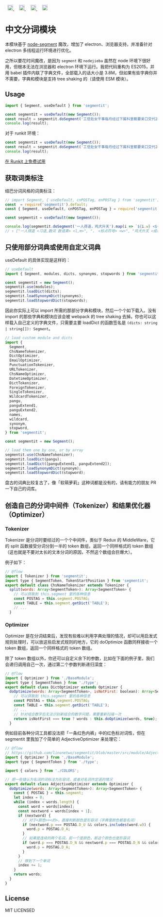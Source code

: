 <p>
<a href='https://badge.fury.io/js/segmentit' style='margin: 0 0.5rem;'>
<img src='https://badge.fury.io/js/segmentit.svg' alt='npm version' height='18'/>
</a>

<a href='https://coveralls.io/github/linonetwo/segmentit?branch=master' style='margin: 0 0.5rem;'>
<img src='https://coveralls.io/repos/github/linonetwo/segmentit/badge.svg?branch=master' alt='Coverage Status' height='18'/>
</a>

<a href='https://travis-ci.org/linonetwo/segmentit#' style='margin: 0 0.5rem;'>
<img src='https://api.travis-ci.org/linonetwo/segmentit.svg?branch=master' alt='CI Status' height='18'/>
</a>

<a href='https://img.shields.io/bundlephobia/minzip/segmentit.svg' style='margin: 0 0.5rem;'>
<img src='https://img.shields.io/bundlephobia/minzip/segmentit.svg' alt='Min Zip Size' height='18'/>
</a>
<p>

# 中文分词模块

本模块基于 [node-segment](https://github.com/leizongmin/node-segment) 魔改，增加了 electron、浏览器支持，并准备针对 electron 多线程运行环境进行优化。

之所以要花时间魔改，是因为 `segment` 和 `nodejieba` 虽然在 node 环境下很好用，但根本无法在浏览器和 electron 环境下运行。我把代码重构为 ES2015，并用 babel 插件内联了字典文件，全部载入的话大小是 3.8M，但如果有些字典你并不需要，字典和模块是支持 tree shaking 的（请使用 ESM 模块）。

## Usage

```javascript
import { Segment, useDefault } from 'segmentit';

const segmentit = useDefault(new Segment());
const result = segmentit.doSegment('工信处女干事每月经过下属科室都要亲口交代24口交换机等技术性器件的安装工作。');
console.log(result);
```

对于 runkit 环境：

```javascript
const segmentit = useDefault(new Segment());
const result = segmentit.doSegment('工信处女干事每月经过下属科室都要亲口交代24口交换机等技术性器件的安装工作。');
console.log(result);
```

[在 Runkit 上免费试用](https://npm.runkit.com/segmentit)

## 获取词类标注

结巴分词风格的词类标注：

```javascript
// import Segment, { useDefault, cnPOSTag, enPOSTag } from 'segmentit';
const  = require('segmentit').default;
const { Segment, useDefault, cnPOSTag, enPOSTag } = require('segmentit');

const segmentit = useDefault(new Segment());

console.log(segmentit.doSegment('一人得道，鸡犬升天').map(i => `${i.w} <${cnPOSTag(i.p)}> <${enPOSTag(i.p)}>`))
// ↑ ["一人得道 <习语,数词 数语素> <l,m>", "， <标点符号> <w>", "鸡犬升天 <成语> <i>"]
```

## 只使用部分词典或使用自定义词典

useDefault 的具体实现是这样的：

```javascript
// useDefault
import { Segment, modules, dicts, synonyms, stopwords } from 'segmentit';

const segmentit = new Segment();
segmentit.use(modules);
segmentit.loadDict(dicts);
segmentit.loadSynonymDict(synonyms);
segmentit.loadStopwordDict(stopwords);
```

因此你实际上可以 import 所需的那部分字典和模块，然后一个个如下载入。没有 import 的那些字典和模块应该会被 webpack 的 tree shaking 去掉。你也可以这样载入自己定义的字典文件，只需要主要 loadDict 的函数签名是 `(dicts: string | string[]): Segment`。

```javascript
// load custom module and dicts
import {
  Segment,
  ChsNameTokenizer,
  DictOptimizer,
  EmailOptimizer,
  PunctuationTokenizer,
  URLTokenizer,
  ChsNameOptimizer,
  DatetimeOptimizer,
  DictTokenizer,
  ForeignTokenizer,
  SingleTokenizer,
  WildcardTokenizer,
  pangu,
  panguExtend1,
  panguExtend2,
  names,
  wildcard,
  synonym,
  stopword,
} from 'segmentit';

const segmentit = new Segment();

// load them one by one, or by array
segmentit.use(ChsNameTokenizer);
segmentit.loadDict(pangu);
segmentit.loadDict([panguExtend1, panguExtend2]);
segmentit.loadSynonymDict(synonym);
segmentit.loadStopwordDict(stopword);
```

盘古的词典比较复古了，像「软萌萝莉」这种词都是没有的，请有能力的朋友 PR 一下自己的词库。

## 创造自己的分词中间件（Tokenizer）和结果优化器（Optimizer）

### Tokenizer

Tokenizer 是分词时要经过的一个个中间件，类似于 Redux 的 MiddleWare，它的 split 函数接受分词分到一半的 token 数组，返回一个同样格式的 token 数组（这也就是不要对太长的文本分词的原因，不然这个数组会巨爆大）。

例子如下：

```javascript
// @flow
import { Tokenizer } from 'segmentit';
import type { SegmentToken, TokenStartPosition } from 'segmentit';
export default class ChsNameTokenizer extends Tokenizer {
  split(words: Array<SegmentToken>): Array<SegmentToken> {
    // 可以获取到 this.segment 里的各种信息
    const POSTAG = this.segment.POSTAG;
    const TABLE = this.segment.getDict('TABLE');
    // ...
  }
```

### Optimizer

Optimizer 是在分词结束后，发现有些难以利用字典处理的情况，却可以用启发式规则处理时，可以放这些启发式规则的地方，它的 doOptimize 函数同样接收一个 token 数组，返回一个同样格式的 token 数组。

除了 token 数组以外，你还可以自定义余下的参数，比如在下面的例子里，我们会递归调用自己一次，通过第二个参数判断递归深度：

```javascript
// @flow
import { Optimizer } from './BaseModule';
import type { SegmentToken } from './type';
export default class DictOptimizer extends Optimizer {
  doOptimize(words: Array<SegmentToken>, isNotFirst: boolean): Array<SegmentToken> {
    // 可以获取到 this.segment 里的各种信息
    const POSTAG = this.segment.POSTAG;
    const TABLE = this.segment.getDict('TABLE');
    // ...
    // 针对组合数字后无法识别新组合的数字问题，需要重新扫描一次
    return isNotFirst === true ? words : this.doOptimize(words, true);
  }
```

例如目前各种分词工具都没法把「一条红色内裤」中的红色标对词性，但在 segmentit 里我加了个简单的 AdjectiveOptimizer 来处理它：

```javascript
// @flow
// https://github.com/linonetwo/segmentit/blob/master/src/module/AdjectiveOptimizer.js
import { Optimizer } from './BaseModule';
import type { SegmentToken } from './type';

import { colors } from './COLORS';

// 把一些错认为名词的词标注为形容词，或者对名词作定语的情况
export default class AdjectiveOptimizer extends Optimizer {
  doOptimize(words: Array<SegmentToken>): Array<SegmentToken> {
    const { POSTAG } = this.segment;
    let index = 0;
    while (index < words.length) {
      const word = words[index];
      const nextword = words[index + 1];
      if (nextword) {
        // 对于<颜色>+<的>，直接判断颜色是形容词（字典里颜色都是名词）
        if (nextword.p === POSTAG.D_U && colors.includes(word.w)) {
          word.p = POSTAG.D_A;
        }
        // 如果是连续的两个名词，前一个是颜色，那这个颜色也是形容词
        if (word.p === POSTAG.D_N && nextword.p === POSTAG.D_N && colors.includes(word.w)) {
          word.p = POSTAG.D_A;
        }
      }
      // 移到下一个单词
      index += 1;
    }
    return words;
  }
}
```

## License

MIT LICENSED
